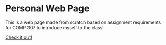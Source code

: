# Personal Web Page

This is a web page made from scratch based on assignment requirements for COMP 307 to introduce myself to the class!

[Check it out!](https://celinehuang.github.io/)

